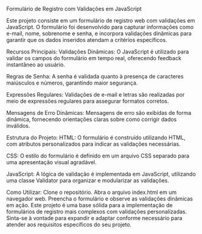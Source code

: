 Formulário de Registro com Validações em JavaScript

Este projeto consiste em um formulário de registro web com validações em JavaScript. O formulário foi desenvolvido para capturar informações como e-mail, nome, sobrenome e senha, e incorpora validações dinâmicas para garantir que os dados inseridos atendam a critérios específicos.

Recursos Principais:
Validações Dinâmicas: O JavaScript é utilizado para validar os campos do formulário em tempo real, oferecendo feedback instantâneo ao usuário.

Regras de Senha: A senha é validada quanto à presença de caracteres maiúsculos e números, garantindo maior segurança.

Expressões Regulares: Validações de e-mail e letras são realizadas por meio de expressões regulares para assegurar formatos corretos.

Mensagens de Erro Dinâmicas: Mensagens de erro são exibidas de forma dinâmica, fornecendo orientações claras sobre como corrigir dados inválidos.

Estrutura do Projeto:
HTML: O formulário é construído utilizando HTML, com atributos personalizados para indicar as validações necessárias.

CSS: O estilo do formulário é definido em um arquivo CSS separado para uma apresentação visual agradável.

JavaScript: A lógica de validação é implementada em JavaScript, utilizando uma classe Validator para organizar e modularizar as validações.

Como Utilizar:
Clone o repositório.
Abra o arquivo index.html em um navegador web.
Preencha o formulário e observe as validações dinâmicas em ação.
Este projeto é uma base sólida para a implementação de formulários de registro mais complexos com validações personalizadas. Sinta-se à vontade para expandir e adaptar conforme necessário para atender aos requisitos específicos do seu projeto.
